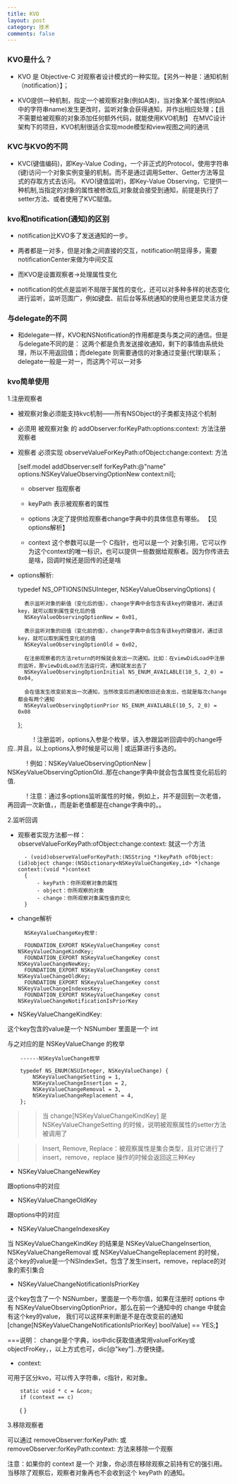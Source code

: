 ```yaml
---
title: KVO
layout: post
category: 技术
comments: false
---
```


### KVO是什么？

* KVO 是 Objective-C 对观察者设计模式的一种实现。【另外一种是：通知机制（notification）】；

* KVO提供一种机制，指定一个被观察对象(例如A类)，当对象某个属性(例如A中的字符串name)发生更改时，监听对象会获得通知，并作出相应处理；【且不需要给被观察的对象添加任何额外代码，就能使用KVO机制】
在MVC设计架构下的项目，KVO机制很适合实现mode模型和view视图之间的通讯


### KVC与KVO的不同

* KVC(键值编码)，即Key-Value Coding，一个非正式的Protocol，使用字符串(键)访问一个对象实例变量的机制。而不是通过调用Setter、Getter方法等显式的存取方式去访问。
KVO(键值监听)，即Key-Value Observing，它提供一种机制,当指定的对象的属性被修改后,对象就会接受到通知，前提是执行了setter方法、或者使用了KVC赋值。


### kvo和notification(通知)的区别

* notification比KVO多了发送通知的一步。

* 两者都是一对多，但是对象之间直接的交互，notification明显得多，需要notificationCenter来做为中间交互

* 而KVO是设置观察者->处理属性变化

* notification的优点是监听不局限于属性的变化，还可以对多种多样的状态变化进行监听，监听范围广，例如键盘、前后台等系统通知的使用也更显灵活方便


### 与delegate的不同

* 和delegate一样，KVO和NSNotification的作用都是类与类之间的通信。但是与delegate不同的是：
这两个都是负责发送接收通知，剩下的事情由系统处理，所以不用返回值；而delegate 则需要通信的对象通过变量(代理)联系；
delegate一般是一对一，而这两个可以一对多


### kvo简单使用

1.注册观察者

* 被观察对象必须能支持kvc机制——所有NSObject的子类都支持这个机制

* 必须用 被观察对象 的 addObserver:forKeyPath:options:context: 方法注册观察者

* 观察者 必须实现 observeValueForKeyPath:ofObject:change:context: 方法


    [self.model addObserver:self forKeyPath:@"name" options:NSKeyValueObservingOptionNew context:nil];

    - observer 指观察者

    - keyPath 表示被观察者的属性

    - options 决定了提供给观察者change字典中的具体信息有哪些。 【见options解析】

    - context 这个参数可以是一个 C指针，也可以是一个 对象引用，它可以作为这个context的唯一标识，也可以提供一些数据给观察者。因为你传进去是啥，回调时候还是回传的还是啥


* options解析:

    typedef NS_OPTIONS(NSUInteger, NSKeyValueObservingOptions) {
    
        表示监听对象的新值（变化后的值），change字典中会包含有该key的键值对，通过该key，就可以取到属性变化后的值
        NSKeyValueObservingOptionNew = 0x01,

        表示监听对象的旧值（变化前的值），change字典中会包含有该key的键值对，通过该key，就可以取到属性变化前的值
        NSKeyValueObservingOptionOld = 0x02,

        在注册观察者的方法return的时候就会发出一次通知。比如：在viewDidLoad中注册的监听，那viewDidLoad方法运行完，通知就发出去了
        NSKeyValueObservingOptionInitial NS_ENUM_AVAILABLE(10_5, 2_0) = 0x04,

        会在值发生改变前发出一次通知，当然改变后的通知依旧还会发出，也就是每次change都会有两个通知
        NSKeyValueObservingOptionPrior NS_ENUM_AVAILABLE(10_5, 2_0) = 0x08
        
    };
    
    
            ! 注册监听，options入参是个枚举，该入参跟监听回调中的change呼应..并且，以上options入参时候是可以用 | 或运算进行多选的。


            ! 例如：NSKeyValueObservingOptionNew | NSKeyValueObservingOptionOld..那在change字典中就会包含属性变化前后的值.


            ! 注意：通过多options监听属性的时候，例如上，并不是回到一次老值，再回调一次新值，，而是新老值都是在change字典中的。。


2.监听回调

* 观察者实现方法都一样：observeValueForKeyPath:ofObject:change:context: 就这一个方法

        - (void)observeValueForKeyPath:(NSString *)keyPath ofObject:(id)object change:(NSDictionary<NSKeyValueChangeKey,id> *)change context:(void *)context
        {
            - keyPath：你所观察对象的属性
            - object：你所观察的对象
            - change：你所观察对象属性值的变化
        }


* change解析

        NSKeyValueChangeKey枚举:

        FOUNDATION_EXPORT NSKeyValueChangeKey const NSKeyValueChangeKindKey;
        FOUNDATION_EXPORT NSKeyValueChangeKey const NSKeyValueChangeNewKey;
        FOUNDATION_EXPORT NSKeyValueChangeKey const NSKeyValueChangeOldKey;
        FOUNDATION_EXPORT NSKeyValueChangeKey const NSKeyValueChangeIndexesKey;
        FOUNDATION_EXPORT NSKeyValueChangeKey const NSKeyValueChangeNotificationIsPriorKey


* NSKeyValueChangeKindKey:

这个key包含的value是一个 NSNumber 里面是一个 int

与之对应的是 NSKeyValueChange 的枚举

        ------NSKeyValueChange枚举

        typedef NS_ENUM(NSUInteger, NSKeyValueChange) {
            NSKeyValueChangeSetting = 1,
            NSKeyValueChangeInsertion = 2,
            NSKeyValueChangeRemoval = 3,
            NSKeyValueChangeReplacement = 4,
        };

>> 当 change[NSKeyValueChangeKindKey] 是 NSKeyValueChangeSetting 的时候，说明被观察属性的setter方法被调用了

>> Insert, Remove, Replace：被观察属性是集合类型，且对它进行了 insert，remove，replace 操作的时候会返回这三种Key


* NSKeyValueChangeNewKey

跟options中的对应

* NSKeyValueChangeOldKey

跟options中的对应

* NSKeyValueChangeIndexesKey

当 NSKeyValueChangeKindKey 的结果是 NSKeyValueChangeInsertion,
NSKeyValueChangeRemoval 或 NSKeyValueChangeReplacement 的时候，
这个key的value是一个NSIndexSet，包含了发生insert，remove，replace的对象的索引集合

* NSKeyValueChangeNotificationIsPriorKey

这个key包含了一个 NSNumber，里面是一个布尔值，如果在注册时 options 中有
NSKeyValueObservingOptionPrior，那么在前一个通知中的 change 中就会
有这个key的value， 我们可以这样来判断是不是在改变前的通知[change[NSKeyValueChangeNotificationIsPriorKey] boolValue] ==
YES;】

===说明： change是个字典，ios中dic获取值通常用valueForKey或objectFroKey，，以上方式也可，dic[@"key"]..方便快捷。


* context:

可用于区分kvo，可以传入字符串，c指针，和对象。

        static void * c = &con;
        if (context == c)
        {
        }


3.移除观察者

可以通过 removeObserver:forKeyPath: 或 removeObserver:forKeyPath:context: 方法来移除一个观察

注意：如果你的 context 是一个 对象，你必须在移除观察之前持有它的强引用。当移除了观察后，观察者对象再也不会收到这个 keyPath 的通知。


